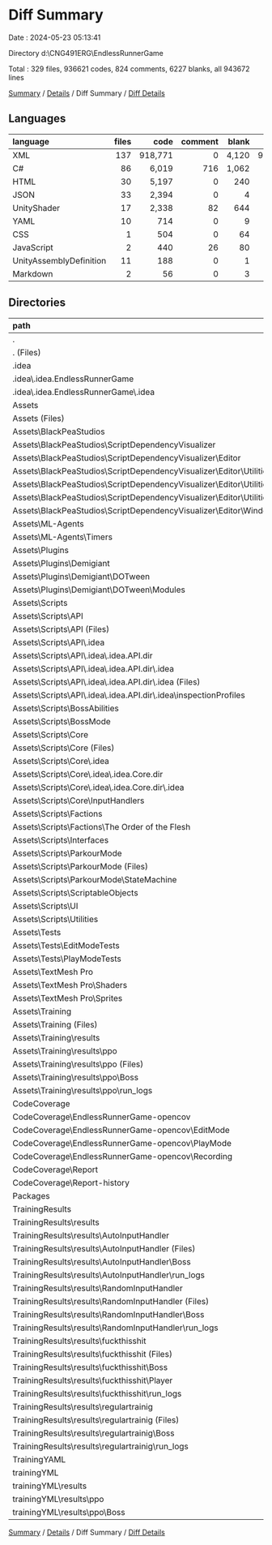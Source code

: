 # Diff Summary

Date : 2024-05-23 05:13:41

Directory d:\\CNG491ERG\\EndlessRunnerGame

Total : 329 files,  936621 codes, 824 comments, 6227 blanks, all 943672 lines

[Summary](results.md) / [Details](details.md) / Diff Summary / [Diff Details](diff-details.md)

## Languages
| language | files | code | comment | blank | total |
| :--- | ---: | ---: | ---: | ---: | ---: |
| XML | 137 | 918,771 | 0 | 4,120 | 922,891 |
| C# | 86 | 6,019 | 716 | 1,062 | 7,797 |
| HTML | 30 | 5,197 | 0 | 240 | 5,437 |
| JSON | 33 | 2,394 | 0 | 4 | 2,398 |
| UnityShader | 17 | 2,338 | 82 | 644 | 3,064 |
| YAML | 10 | 714 | 0 | 9 | 723 |
| CSS | 1 | 504 | 0 | 64 | 568 |
| JavaScript | 2 | 440 | 26 | 80 | 546 |
| UnityAssemblyDefinition | 11 | 188 | 0 | 1 | 189 |
| Markdown | 2 | 56 | 0 | 3 | 59 |

## Directories
| path | files | code | comment | blank | total |
| :--- | ---: | ---: | ---: | ---: | ---: |
| . | 329 | 936,621 | 824 | 6,227 | 943,672 |
| . (Files) | 1 | 2 | 0 | 1 | 3 |
| .idea | 2 | 14 | 0 | 0 | 14 |
| .idea\\.idea.EndlessRunnerGame | 2 | 14 | 0 | 0 | 14 |
| .idea\\.idea.EndlessRunnerGame\\.idea | 2 | 14 | 0 | 0 | 14 |
| Assets | 149 | 54,295 | 798 | 1,902 | 56,995 |
| Assets (Files) | 5 | 129 | 3 | 15 | 147 |
| Assets\\BlackPeaStudios | 9 | 1,409 | 21 | 312 | 1,742 |
| Assets\\BlackPeaStudios\\ScriptDependencyVisualizer | 9 | 1,409 | 21 | 312 | 1,742 |
| Assets\\BlackPeaStudios\\ScriptDependencyVisualizer\\Editor | 9 | 1,409 | 21 | 312 | 1,742 |
| Assets\\BlackPeaStudios\\ScriptDependencyVisualizer\\Editor\\Utilities | 6 | 482 | 2 | 95 | 579 |
| Assets\\BlackPeaStudios\\ScriptDependencyVisualizer\\Editor\\Utilities\\DependencyCore | 2 | 308 | 2 | 60 | 370 |
| Assets\\BlackPeaStudios\\ScriptDependencyVisualizer\\Editor\\Utilities\\Layout | 4 | 174 | 0 | 35 | 209 |
| Assets\\BlackPeaStudios\\ScriptDependencyVisualizer\\Editor\\WindowScripts | 3 | 927 | 19 | 217 | 1,163 |
| Assets\\ML-Agents | 19 | 19 | 0 | 0 | 19 |
| Assets\\ML-Agents\\Timers | 19 | 19 | 0 | 0 | 19 |
| Assets\\Plugins | 8 | 1,295 | 555 | 222 | 2,072 |
| Assets\\Plugins\\Demigiant | 8 | 1,295 | 555 | 222 | 2,072 |
| Assets\\Plugins\\Demigiant\\DOTween | 8 | 1,295 | 555 | 222 | 2,072 |
| Assets\\Plugins\\Demigiant\\DOTween\\Modules | 8 | 1,295 | 555 | 222 | 2,072 |
| Assets\\Scripts | 77 | 3,347 | 137 | 485 | 3,969 |
| Assets\\Scripts\\API | 9 | 372 | 16 | 51 | 439 |
| Assets\\Scripts\\API (Files) | 6 | 352 | 16 | 51 | 419 |
| Assets\\Scripts\\API\\.idea | 3 | 20 | 0 | 0 | 20 |
| Assets\\Scripts\\API\\.idea\\.idea.API.dir | 3 | 20 | 0 | 0 | 20 |
| Assets\\Scripts\\API\\.idea\\.idea.API.dir\\.idea | 3 | 20 | 0 | 0 | 20 |
| Assets\\Scripts\\API\\.idea\\.idea.API.dir\\.idea (Files) | 2 | 14 | 0 | 0 | 14 |
| Assets\\Scripts\\API\\.idea\\.idea.API.dir\\.idea\\inspectionProfiles | 1 | 6 | 0 | 0 | 6 |
| Assets\\Scripts\\BossAbilities | 6 | 358 | 1 | 57 | 416 |
| Assets\\Scripts\\BossMode | 6 | 280 | 2 | 30 | 312 |
| Assets\\Scripts\\Core | 21 | 1,283 | 48 | 173 | 1,504 |
| Assets\\Scripts\\Core (Files) | 10 | 724 | 7 | 109 | 840 |
| Assets\\Scripts\\Core\\.idea | 4 | 107 | 0 | 0 | 107 |
| Assets\\Scripts\\Core\\.idea\\.idea.Core.dir | 4 | 107 | 0 | 0 | 107 |
| Assets\\Scripts\\Core\\.idea\\.idea.Core.dir\\.idea | 4 | 107 | 0 | 0 | 107 |
| Assets\\Scripts\\Core\\InputHandlers | 7 | 452 | 41 | 64 | 557 |
| Assets\\Scripts\\Factions | 5 | 334 | 3 | 41 | 378 |
| Assets\\Scripts\\Factions\\The Order of the Flesh | 5 | 334 | 3 | 41 | 378 |
| Assets\\Scripts\\Interfaces | 4 | 64 | 0 | 11 | 75 |
| Assets\\Scripts\\ParkourMode | 14 | 394 | 48 | 72 | 514 |
| Assets\\Scripts\\ParkourMode (Files) | 6 | 152 | 42 | 29 | 223 |
| Assets\\Scripts\\ParkourMode\\StateMachine | 8 | 242 | 6 | 43 | 291 |
| Assets\\Scripts\\ScriptableObjects | 3 | 35 | 0 | 11 | 46 |
| Assets\\Scripts\\UI | 7 | 164 | 0 | 25 | 189 |
| Assets\\Scripts\\Utilities | 2 | 63 | 19 | 14 | 96 |
| Assets\\Tests | 5 | 154 | 0 | 29 | 183 |
| Assets\\Tests\\EditModeTests | 2 | 53 | 0 | 8 | 61 |
| Assets\\Tests\\PlayModeTests | 3 | 101 | 0 | 21 | 122 |
| Assets\\TextMesh Pro | 18 | 2,493 | 82 | 646 | 3,221 |
| Assets\\TextMesh Pro\\Shaders | 17 | 2,338 | 82 | 644 | 3,064 |
| Assets\\TextMesh Pro\\Sprites | 1 | 155 | 0 | 2 | 157 |
| Assets\\Training | 8 | 45,449 | 0 | 193 | 45,642 |
| Assets\\Training (Files) | 2 | 51 | 0 | 1 | 52 |
| Assets\\Training\\results | 6 | 45,398 | 0 | 192 | 45,590 |
| Assets\\Training\\results\\ppo | 6 | 45,398 | 0 | 192 | 45,590 |
| Assets\\Training\\results\\ppo (Files) | 1 | 78 | 0 | 1 | 79 |
| Assets\\Training\\results\\ppo\\Boss | 3 | 44,947 | 0 | 191 | 45,138 |
| Assets\\Training\\results\\ppo\\run_logs | 2 | 373 | 0 | 0 | 373 |
| CodeCoverage | 116 | 20,320 | 26 | 413 | 20,759 |
| CodeCoverage\\EndlessRunnerGame-opencov | 6 | 12,656 | 0 | 0 | 12,656 |
| CodeCoverage\\EndlessRunnerGame-opencov\\EditMode | 2 | 3,552 | 0 | 0 | 3,552 |
| CodeCoverage\\EndlessRunnerGame-opencov\\PlayMode | 2 | 5,524 | 0 | 0 | 5,524 |
| CodeCoverage\\EndlessRunnerGame-opencov\\Recording | 2 | 3,580 | 0 | 0 | 3,580 |
| CodeCoverage\\Report | 78 | 6,604 | 26 | 413 | 7,043 |
| CodeCoverage\\Report-history | 32 | 1,060 | 0 | 0 | 1,060 |
| Packages | 2 | 564 | 0 | 2 | 566 |
| TrainingResults | 30 | 268,238 | 0 | 1,045 | 269,283 |
| TrainingResults\\results | 30 | 268,238 | 0 | 1,045 | 269,283 |
| TrainingResults\\results\\AutoInputHandler | 9 | 84,418 | 0 | 324 | 84,742 |
| TrainingResults\\results\\AutoInputHandler (Files) | 1 | 78 | 0 | 1 | 79 |
| TrainingResults\\results\\AutoInputHandler\\Boss | 6 | 83,940 | 0 | 323 | 84,263 |
| TrainingResults\\results\\AutoInputHandler\\run_logs | 2 | 400 | 0 | 0 | 400 |
| TrainingResults\\results\\RandomInputHandler | 9 | 84,689 | 0 | 345 | 85,034 |
| TrainingResults\\results\\RandomInputHandler (Files) | 1 | 78 | 0 | 1 | 79 |
| TrainingResults\\results\\RandomInputHandler\\Boss | 6 | 84,211 | 0 | 344 | 84,555 |
| TrainingResults\\results\\RandomInputHandler\\run_logs | 2 | 400 | 0 | 0 | 400 |
| TrainingResults\\results\\fuckthisshit | 7 | 89,045 | 0 | 333 | 89,378 |
| TrainingResults\\results\\fuckthisshit (Files) | 1 | 178 | 0 | 1 | 179 |
| TrainingResults\\results\\fuckthisshit\\Boss | 2 | 27,200 | 0 | 80 | 27,280 |
| TrainingResults\\results\\fuckthisshit\\Player | 2 | 61,436 | 0 | 252 | 61,688 |
| TrainingResults\\results\\fuckthisshit\\run_logs | 2 | 231 | 0 | 0 | 231 |
| TrainingResults\\results\\regulartrainig | 5 | 10,086 | 0 | 43 | 10,129 |
| TrainingResults\\results\\regulartrainig (Files) | 1 | 78 | 0 | 1 | 79 |
| TrainingResults\\results\\regulartrainig\\Boss | 2 | 9,812 | 0 | 42 | 9,854 |
| TrainingResults\\results\\regulartrainig\\run_logs | 2 | 196 | 0 | 0 | 196 |
| TrainingYAML | 3 | 173 | 0 | 3 | 176 |
| trainingYML | 26 | 593,015 | 0 | 2,861 | 595,876 |
| trainingYML\\results | 26 | 593,015 | 0 | 2,861 | 595,876 |
| trainingYML\\results\\ppo | 26 | 593,015 | 0 | 2,861 | 595,876 |
| trainingYML\\results\\ppo\\Boss | 26 | 593,015 | 0 | 2,861 | 595,876 |

[Summary](results.md) / [Details](details.md) / Diff Summary / [Diff Details](diff-details.md)